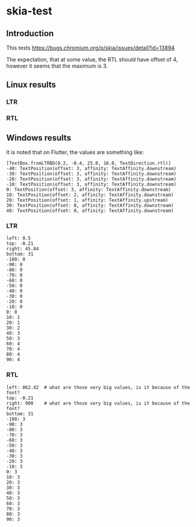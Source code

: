 # skia-test

## Introduction

This tests https://bugs.chromium.org/p/skia/issues/detail?id=13894

The expectation, that at some value, the RTL should have offset of 4, however it seems that the maximum is 3.

## Linux results

### LTR

### RTL


## Windows results

It is noted that on Flutter, the values are something like:

```
[TextBox.fromLTRBD(0.2, -0.4, 25.0, 16.0, TextDirection.rtl)]
-40: TextPosition(offset: 3, affinity: TextAffinity.downstream)
-30: TextPosition(offset: 3, affinity: TextAffinity.downstream)
-20: TextPosition(offset: 3, affinity: TextAffinity.downstream)
-10: TextPosition(offset: 3, affinity: TextAffinity.downstream)
0: TextPosition(offset: 3, affinity: TextAffinity.downstream)
10: TextPosition(offset: 2, affinity: TextAffinity.downstream)
20: TextPosition(offset: 1, affinity: TextAffinity.upstream)
30: TextPosition(offset: 0, affinity: TextAffinity.downstream)
40: TextPosition(offset: 0, affinity: TextAffinity.downstream)
```

### LTR
```
left: 0.5
top: -0.21
right: 45.84
bottom: 31
-100: 0
-90: 0
-80: 0
-70: 0
-60: 0
-50: 0
-40: 0
-30: 0
-20: 0
-10: 0
0: 0
10: 1
20: 1
30: 2
40: 3
50: 3
60: 4
70: 4
80: 4
90: 4
```
### RTL

```
left: 862.42  # what are those very big values, is it because of the font?
top: -0.21
right: 900    # what are those very big values, is it because of the font?
bottom: 31
-100: 3
-90: 3
-80: 3
-70: 3
-60: 3
-50: 3
-40: 3
-30: 3
-20: 3
-10: 3
0: 3
10: 3
20: 3
30: 3
40: 3
50: 3
60: 3
70: 3
80: 3
90: 3
```
